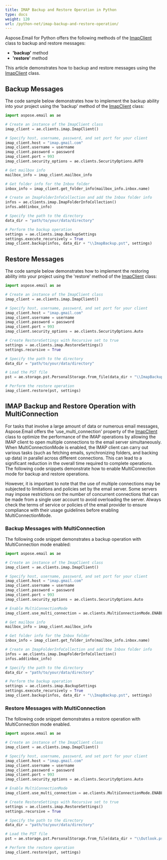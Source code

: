 ```yaml
---
title: IMAP Backup and Restore Operation in Python
type: docs
weight: 120
url: /python-net/imap-backup-and-restore-operation/
---
```



Aspose.Email for Python offers the following methods of the [ImapClient](https://reference.aspose.com/email/python-net/aspose.email.clients.imap/imapclient/#imapclient-class) class to backup and restore messages:

- **'backup'** method
- **'restore'** method

This article demonstrates how to backup and restore messages using the [ImapClient](https://reference.aspose.com/email/python-net/aspose.email.clients.imap/imapclient/#imapclient-class) class.

## **Backup Messages**

The code sample below demonstrates how to implement the backup ability into your project using the 'backup' method of the [ImapClient](https://reference.aspose.com/email/python-net/aspose.email.clients.imap/imapclient/#imapclient-class) class:

```py
import aspose.email as ae

# Create an instance of the ImapClient class
imap_client = ae.clients.imap.ImapClient()

# Specify host, username, password, and set port for your client
imap_client.host = "imap.gmail.com"
imap_client.username = username
imap_client.password = password
imap_client.port = 993
imap_client.security_options = ae.clients.SecurityOptions.AUTO

# Get mailbox info
mailbox_info = imap_client.mailbox_info

# Get folder info for the Inbox folder
inbox_info = imap_client.get_folder_info(mailbox_info.inbox.name)

# Create an ImapFolderInfoCollection and add the Inbox folder info
infos = ae.clients.imap.ImapFolderInfoCollection()
infos.add(inbox_info)

# Specify the path to the directory
data_dir = "path/to/your/data/directory"

# Perform the backup operation
settings = ae.clients.imap.BackupSettings
settings.execute_recursively = True
imap_client.backup(infos, data_dir + "\\ImapBackup.pst", settings)
```

## **Restore Messages**

The code sample below demonstrates how to implement the restoring ability into your project using the 'restore' method of the [ImapClient](https://reference.aspose.com/email/python-net/aspose.email.clients.imap/imapclient/#imapclient-class) class:

```py
import aspose.email as ae

# Create an instance of the ImapClient class
imap_client = ae.clients.imap.ImapClient()

# Specify host, username, password, and set port for your client
imap_client.host = "imap.gmail.com"
imap_client.username = username
imap_client.password = password
imap_client.port = 993
imap_client.security_options = ae.clients.SecurityOptions.Auto

# Create RestoreSettings with Recursive set to true
settings = ae.clients.imap.RestoreSettings()
settings.recursive = True

# Specify the path to the directory
data_dir = "path/to/your/data/directory"

# Load the PST file
pst = ae.storage.pst.PersonalStorage.from_file(data_dir + "\\ImapBackup.pst")

# Perform the restore operation
imap_client.restore(pst, settings)
```

## **IMAP Backup and Restore Operation with MultiConnection**

For tasks that involve a large amount of data or numerous email messages, Aspose.Email offers the 'use_multi_connection' property of the [ImapClient](https://reference.aspose.com/email/python-net/aspose.email.clients.imap/imapclient/#imapclient-class) class to optimize the performance of the IMAP operations by allowing the IMAP client to open multiple connections to the email server simultaneously. When MultiConnectionMode is enabled, the IMAP client can carry out various tasks (such as fetching emails, synchronizing folders, and backing up data) in parallel across different connections. This can lead to a significant reduction in the overall time required to complete operations. The following code snippets demonstrate how to enable MultiConnection mode for backup and restore operations.

However, it is important to note that the use of multiple connections may be subjected to limitations and policies set by the email server. Some servers may impose restrictions on the number of concurrent connections that can be made from a single user account to avoid overloading the server. Always check the terms of service or policies of the email provider to ensure compliance with their usage guidelines before enabling MultiConnectionMode.

### **Backup Messages with MultiConnection**

The following code snippet demonstrates a backup operation with MultiConnection mode enabled:

```py
import aspose.email as ae

# Create an instance of the ImapClient class
imap_client = ae.clients.imap.ImapClient()

# Specify host, username, password, and set port for your client
imap_client.host = "imap.gmail.com"
imap_client.username = username
imap_client.password = password
imap_client.port = 993
imap_client.security_options = ae.clients.SecurityOptions.Auto

# Enable MultiConnectionMode
imap_client.use_multi_connection = ae.clients.MultiConnectionMode.ENABLE

# Get mailbox info
mailbox_info = imap_client.mailbox_info

# Get folder info for the Inbox folder
inbox_info = imap_client.get_folder_info(mailbox_info.inbox.name)

# Create an ImapFolderInfoCollection and add the Inbox folder info
infos = ae.clients.imap.ImapFolderInfoCollection()
infos.add(inbox_info)

# Specify the path to the directory
data_dir = "path/to/your/data/directory"

# Perform the backup operation
settings = ae.clients.imap.BackupSettings
settings.execute_recursively = True
imap_client.backup(infos, data_dir + "\\ImapBackup.pst", settings)
```

### **Restore Messages with MultiConnection**

The following code snippet demonstrates a restore operation with MultiConnection mode enabled.

```py
import aspose.email as ae

# Create an instance of the ImapClient class
imap_client = ae.clients.imap.ImapClient()

# Specify host, username, password, and set port for your client
imap_client.host = "imap.gmail.com"
imap_client.username = username
imap_client.password = password
imap_client.port = 993
imap_client.security_options = ae.clients.SecurityOptions.Auto

# Enable MultiConnectionMode
imap_client.use_multi_connection = ae.clients.MultiConnectionMode.ENABLE

# Create RestoreSettings with Recursive set to true
settings = ae.clients.imap.RestoreSettings()
settings.recursive = True

# Specify the path to the directory
data_dir = "path/to/your/data/directory"

# Load the PST file
pst = ae.storage.pst.PersonalStorage.from_file(data_dir + "\\Outlook.pst")

# Perform the restore operation
imap_client.restore(pst, settings)
```
